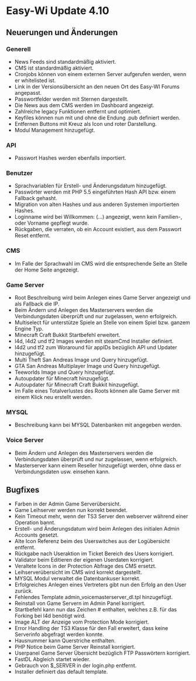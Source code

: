 # Easy-Wi Update 4.10

## Neuerungen und Änderungen

### Generell

- News Feeds sind standardmäßig aktiviert.
- CMS ist standardmäßig aktiviert.
- Cronjobs können von einem externen Server aufgerufen werden, wenn er whitelisted ist.
- Link in der Versionsübersicht an den neuen Ort des Easy-WI Forums angepasst.
- Passwortfelder werden mit Sternen dargestellt.
- Die News aus dem CMS werden im Dashboard angezeigt.
- Zahlreiche legacy Funktionen entfernt und optimiert.
- Keyfiles können nun mit und ohne die Endung .pub definiert werden.
- Entfernen Buttons mit Kreuz als Icon und roter Darstellung.
- Modul Management hinzugefügt.

### API

- Passwort Hashes werden ebenfalls importiert.

### Benutzer

- Sprachvariablen für Erstell- und Änderungsdatum hinzugefügt.
- Passwörter werden mit PHP 5.5 eingeführten Hash API bzw. einem Fallback gehasht.
- Migration von alten Hashes und aus anderen Systemen importierten Hashes.
- Loginname wird bei Willkommen: (...) angezeigt, wenn kein Familien-, oder Vorname gepflegt wurde.
- Rückgaben, die verraten, ob ein Account existiert, aus dem Passwort Reset entfernt.

### CMS

- Im Falle der Sprachwahl im CMS wird die entsprechende Seite an Stelle der Home Seite angezeigt.

### Game Server

- Root Beschreibung wird beim Anlegen eines Game Server angezeigt und als Fallback die IP.
- Beim Ändern und Anlegen des Masterservers werden die Verbindungsdaten überprüft und nur zugelassen, wenn erfolgreich.
- Multiselect für unterstütze Spiele an Stelle von einem Spiel bzw. ganzem Engine Typ.
- Minecraft Craft Bukkit Startbefehl erweitert.
- l4d, l4d2 und tf2 Images werden mit steamCmd Installer definiert.
- l4d2 und tf2 zum Woraround für appIDs bezüglich API und Updater hinzugefügt.
- Multi Theft San Andreas Image und Query hinzugefügt.
- GTA San Andreas Multiplayer Image und Query hinzugefügt.
- Teeworlds Image und Query hinzugefügt.
- Autoupdater für Minecraft hinzugefügt.
- Autoupdater für Minecraft Craft Bukkit hinzugefügt.
- Im Falle eines Totalverlustes des Roots können alle Game Server mit einem Klick neu erstellt werden.

### MYSQL

- Beschreibung kann bei MYSQL Datenbanken mit angegeben werden.

### Voice Server

- Beim Ändern und Anlegen des Masterservers werden die Verbindungsdaten überprüft und nur zugelassen, wenn erfolgreich.
- Masterserver kann einem Reseller hinzugefügt werden, ohne dass er Verbindungsdaten usw. einsehen kann.

## Bugfixes

- Farben in der Admin Game Serverübersicht.
- Game Leihserver werden nun korrekt beendet.
- Kein Timeout mehr, wenn der TS3 Server den webserver während einer Operation bannt.
- Erstell- und Änderungsdatum wird beim Anlegen des initialen Admin Accounts gesetzt.
- Alte Icon Referenz beim des Userswitches aus der Logübersicht entfernt.
- Rückgabe nach Useraktion im Ticket Bereich des Users korrigiert.
- Validator beim Editieren der eigenen Userdaten korrigiert.
- Veraltete Icons in der Protection Abfrage des CMS ersetzt.
- Leihserverübersicht im CMS wird korrekt dargestellt.
- MYSQL Modul verwaltet die Datenbankuser korrekt.
- Erfolgreiches Anlegen eines Vertreters gibt nun den Erfolg an den User zurück.
- Fehlendes Template admin_voicemasterserver_dl.tpl hinzugefügt.
- Reinstall von Game Servern im Admin Panel korrigiert.
- Startbefehl kann nun das Zeichen # enthalten, welches z.B. für das Forking bei l4d benötigt wird.
- Image ALT der Anzeige vom Protection Mode korrigiert.
- Error Handling der TS3 Klasse für den Fall erweitert, dass keine Serverinfo abgefragt werden konnte.
- Hausnummer kann Querstriche enthalten.
- PHP Notice beim Game Server Reinstall korrigiert.
- Userpanel Game Server Übersicht bezüglich FTP Passwörtern korrigiert.
- FastDL Abgleich startet wieder.
- Gebrauch von $_SERVER in der login.php entfernt.
- Installer definiert das default template.